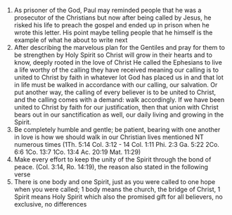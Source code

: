 
1. As prisoner of the God, Paul may reminded people that he was a prosecutor of the Christians but now after being called by Jesus, he risked his life to preach the gospel and ended up in prison when he wrote this letter. His point maybe telling people that he himself is the example of what he about to write next
2. After describing the marvelous plan for the Gentiles and pray for them to be strengthen by Holy Spirit so Christ will grow in their hearts and to know, deeply rooted in the love of Christ  He called the Ephesians to live a life worthy of the calling they have received meaning our calling is to united to Christ by faith in whatever lot God has placed us in and that lot in life must be walked in accordance with our calling, our salvation. Or put another way, the calling of every believer is to be united to Christ, and the calling comes with a demand: walk accordingly. If we have been united to Christ by faith for our justification, then that union with Christ bears out in our sanctification as well, our daily living and growing in the Spirit.
3. Be completely humble and gentle; be patient, bearing with one another in love is how we should walk in our Christian lives mentioned NT numerous times (1Th. 5:14 Col. 3:12 - 14 Col. 1:11 Phi. 2:3 Ga. 5:22 2Co. 6:6 1Co. 13:7 1Co. 13:4 Ac. 20:19 Mat. 11:29)
4. Make every effort to keep the unity of the Spirit through the bond of peace. (Col. 3:14, Ro. 14:19), the reason also stated in the following verse
5. There is one body and one Spirit, just as you were called to one hope when you were called; 1 body means the church, the bridge of Christ, 1 Spirit means Holy Spirit which also the promised gift for all believers, no exclusive, no differences